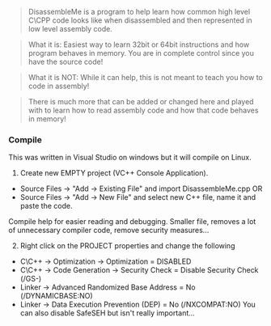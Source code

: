 > DisassembleMe is a program to help learn how common high level C\CPP code looks like when disassembled and then 
> represented in low level assembly code.

> What it is: Easiest way to learn 32bit or 64bit instructions and how program behaves in memory. 
> You are in complete control since you have the source code!

> What it is NOT: While it can help, this is not meant to teach you how to code in assembly!

> There is much more that can be added or changed here and played with to learn how to read assembly code 
> and how that code behaves in memory!


### Compile

This was written in Visual Studio on windows but it will compile on Linux. 

1. Create new EMPTY project (VC++ Console Application).
- Source Files -> "Add -> Existing File" and import DisassembleMe.cpp
OR
- Source Files -> "Add -> New File" and select new C++ file, name it and paste the code.

Compile help for easier reading and debugging. Smaller file, removes a lot of unnecessary compiler code, remove security measures...

2. Right click on the PROJECT properties and change the following 
- C\C++ -> Optimization -> Optimization = DISABLED
- C\C++ -> Code Generation -> Security Check = Disable Security Check (/GS-)
- Linker -> Advanced Randomized Base Address = No (/DYNAMICBASE:NO)
- Linker -> Data Execution Prevention (DEP) = No (/NXCOMPAT:NO)
You can also disable SafeSEH but isn't really important...
